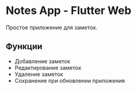 # Notes App - Flutter Web

Простое приложение для заметок.

## Функции
- Добавление заметок
- Редактирование заметок
- Удаление заметок
- Сохранение при обновлении приложения
